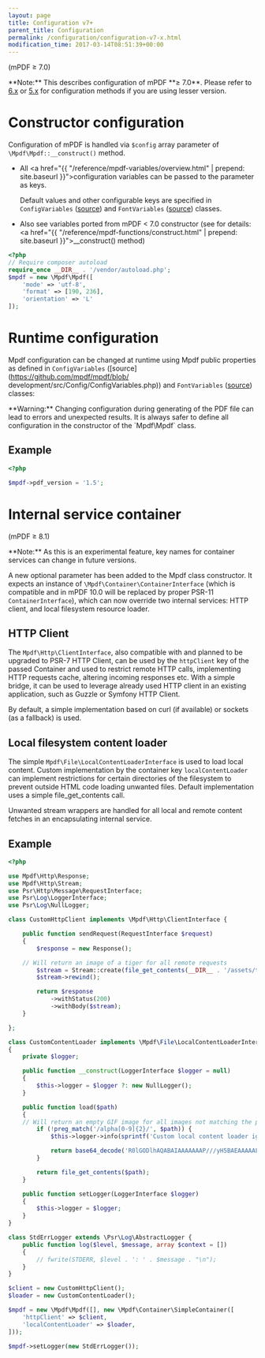 ```yaml
---
layout: page
title: Configuration v7+
parent_title: Configuration
permalink: /configuration/configuration-v7-x.html
modification_time: 2017-03-14T08:51:39+00:00
---
```


(mPDF &ge; 7.0)

<div class="alert alert-info" role="alert" markdown="1">
  **Note:** This describes configuration of mPDF **&ge; 7.0**. Please refer to
  <a href="{{ "/configuration/configuration-files-v6-x.html" | prepend: site.baseurl }}">6.x</a> or
  <a href="{{ "/configuration/configuration-files-v5-x.html" | prepend: site.baseurl }}">5.x</a> for
  configuration methods if you are using lesser version.
</div>

# Constructor configuration

Configuration of mPDF is handled via `$config` array parameter of `\Mpdf\Mpdf::__construct()` method.

* All <a href="{{ "/reference/mpdf-variables/overview.html" | prepend: site.baseurl }}">configuration variables</a>
  can be passed to the parameter as keys.

  Default values and other configurable keys are specified in
  `ConfigVariables` ([source](https://github.com/mpdf/mpdf/blob/development/src/Config/ConfigVariables.php))
  and `FontVariables` ([source](https://github.com/mpdf/mpdf/blob/development/src/Config/FontVariables.php)) classes.

*  Also see variables ported from mPDF < 7.0 constructor
  (see for details: <a href="{{ "/reference/mpdf-functions/construct.html" | prepend: site.baseurl }}">__construct()</a> method)

```php
<?php
// Require composer autoload
require_once __DIR__ . '/vendor/autoload.php';
$mpdf = new \Mpdf\Mpdf([
    'mode' => 'utf-8',
    'format' => [190, 236],
    'orientation' => 'L'
]);

```

# Runtime configuration

Mpdf configuration can be changed at runtime using Mpdf public properties as defined in `ConfigVariables` ([source](https://github.com/mpdf/mpdf/blob/ development/src/Config/ConfigVariables.php)) and `FontVariables` ([source](https://github.com/mpdf/mpdf/blob/development/src/Config/FontVariables.php)) classes:

<div class="alert alert-danger" role="alert" markdown="1">
  **Warning:** Changing configuration during generating of the PDF file can lead to errors and unexpected results. 
  It is always safer to define all configuration in the constructor of the `Mpdf\Mpdf` class.
</div>

## Example

```php
<?php

$mpdf->pdf_version = '1.5';

```

# Internal service container

(mPDF &ge; 8.1)

<div class="alert alert-info" role="alert" markdown="1">
  **Note:** As this is an experimental feature, key names for container services can change in future versions.
</div>

A new optional parameter has been added to the Mpdf class constructor. It expects an instance of `\Mpdf\Container\ContainerInterface` (which is compatible and in mPDF 10.0 will be replaced by proper PSR-11 `ContainerInterface`), which can now override two internal services: HTTP client, and local filesystem resource loader.

## HTTP Client

The `Mpdf\Http\ClientInterface`, also compatible with and planned to be upgraded to PSR-7 HTTP Client, can be used by the `httpClient` key of the passed Container and used to restrict remote HTTP calls, implementing HTTP requests cache, altering incoming responses etc. With a simple bridge, it can be used to leverage already used HTTP client in an existing application, such as Guzzle or Symfony HTTP Client.

By default, a simple implementation based on curl (if available) or sockets (as a fallback) is used.

## Local filesystem content loader

The simple `Mpdf\File\LocalContentLoaderInterface` is used to load local content. Custom implementation by the container key `localContentLoader` can implement restrictions for certain directories of the filesystem to prevent outside HTML code loading unwanted files. Default implementation uses a simple file_get_contents call.

Unwanted stream wrappers are handled for all local and remote content fetches in an encapsulating internal service.

## Example

```php
<?php

use Mpdf\Http\Response;
use Mpdf\Http\Stream;
use Psr\Http\Message\RequestInterface;
use Psr\Log\LoggerInterface;
use Psr\Log\NullLogger;

class CustomHttpClient implements \Mpdf\Http\ClientInterface {

	public function sendRequest(RequestInterface $request)
	{
		$response = new Response();

    // Will return an image of a tiger for all remote requests
		$stream = Stream::create(file_get_contents(__DIR__ . '/assets/tiger.jpg'));
		$stream->rewind();

		return $response
			->withStatus(200)
			->withBody($stream);
	}

};

class CustomContentLoader implements \Mpdf\File\LocalContentLoaderInterface, \Psr\Log\LoggerAwareInterface
{
	private $logger;

	public function __construct(LoggerInterface $logger = null)
	{
		$this->logger = $logger ?: new NullLogger();
	}

	public function load($path)
	{
    // Will return an empty GIF image for all images not matching the pattern
		if (!preg_match('/alpha[0-9]{2}/', $path)) {
			$this->logger->info(sprintf('Custom local content loader ignoring path "%s"', $path));

			return base64_decode('R0lGODlhAQABAIAAAAAAAP///yH5BAEAAAAALAAAAAABAAEAAAIBRAA7');
		}

		return file_get_contents($path);
	}

	public function setLogger(LoggerInterface $logger)
	{
		$this->logger = $logger;
	}
}

class StdErrLogger extends \Psr\Log\AbstractLogger {
    public function log($level, $message, array $context = [])
    {
        // fwrite(STDERR, $level . ': ' . $message . "\n");
    }
}

$client = new CustomHttpClient();
$loader = new CustomContentLoader();

$mpdf = new \Mpdf\Mpdf([], new \Mpdf\Container\SimpleContainer([
	'httpClient' => $client,
	'localContentLoader' => $loader,
]));

$mpdf->setLogger(new StdErrLogger());

```
